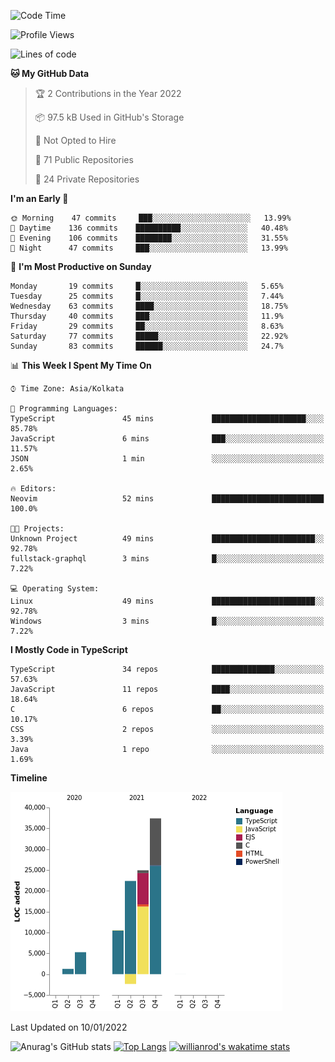 <!--START_SECTION:waka-->
![Code Time](http://img.shields.io/badge/Code%20Time-104%20hrs%2017%20mins-blue)

![Profile Views](http://img.shields.io/badge/Profile%20Views-0-blue)

![Lines of code](https://img.shields.io/badge/From%20Hello%20World%20I%27ve%20Written-99%20Thousand%20lines%20of%20code-blue)

**🐱 My GitHub Data** 

> 🏆 2 Contributions in the Year 2022
 > 
> 📦 97.5 kB Used in GitHub's Storage 
 > 
> 🚫 Not Opted to Hire
 > 
> 📜 71 Public Repositories 
 > 
> 🔑 24 Private Repositories  
 > 
**I'm an Early 🐤** 

```text
🌞 Morning    47 commits     ███░░░░░░░░░░░░░░░░░░░░░░   13.99% 
🌆 Daytime    136 commits    ██████████░░░░░░░░░░░░░░░   40.48% 
🌃 Evening    106 commits    ████████░░░░░░░░░░░░░░░░░   31.55% 
🌙 Night      47 commits     ███░░░░░░░░░░░░░░░░░░░░░░   13.99%

```
📅 **I'm Most Productive on Sunday** 

```text
Monday       19 commits     █░░░░░░░░░░░░░░░░░░░░░░░░   5.65% 
Tuesday      25 commits     █░░░░░░░░░░░░░░░░░░░░░░░░   7.44% 
Wednesday    63 commits     ████░░░░░░░░░░░░░░░░░░░░░   18.75% 
Thursday     40 commits     ███░░░░░░░░░░░░░░░░░░░░░░   11.9% 
Friday       29 commits     ██░░░░░░░░░░░░░░░░░░░░░░░   8.63% 
Saturday     77 commits     █████░░░░░░░░░░░░░░░░░░░░   22.92% 
Sunday       83 commits     ██████░░░░░░░░░░░░░░░░░░░   24.7%

```


📊 **This Week I Spent My Time On** 

```text
⌚︎ Time Zone: Asia/Kolkata

💬 Programming Languages: 
TypeScript               45 mins             █████████████████████░░░░   85.78% 
JavaScript               6 mins              ███░░░░░░░░░░░░░░░░░░░░░░   11.57% 
JSON                     1 min               ░░░░░░░░░░░░░░░░░░░░░░░░░   2.65%

🔥 Editors: 
Neovim                   52 mins             █████████████████████████   100.0%

🐱‍💻 Projects: 
Unknown Project          49 mins             ███████████████████████░░   92.78% 
fullstack-graphql        3 mins              █░░░░░░░░░░░░░░░░░░░░░░░░   7.22%

💻 Operating System: 
Linux                    49 mins             ███████████████████████░░   92.78% 
Windows                  3 mins              █░░░░░░░░░░░░░░░░░░░░░░░░   7.22%

```

**I Mostly Code in TypeScript** 

```text
TypeScript               34 repos            ██████████████░░░░░░░░░░░   57.63% 
JavaScript               11 repos            ████░░░░░░░░░░░░░░░░░░░░░   18.64% 
C                        6 repos             ██░░░░░░░░░░░░░░░░░░░░░░░   10.17% 
CSS                      2 repos             ░░░░░░░░░░░░░░░░░░░░░░░░░   3.39% 
Java                     1 repo              ░░░░░░░░░░░░░░░░░░░░░░░░░   1.69%

```


**Timeline**

![Chart not found](https://raw.githubusercontent.com/wise-introvert/wise-introvert/master/charts/bar_graph.png) 


 Last Updated on 10/01/2022
<!--END_SECTION:waka-->

![Anurag's GitHub stats](https://github-readme-stats.vercel.app/api?username=wise-introvert&count_private=true&show_icons=true)
[![Top Langs](https://github-readme-stats.vercel.app/api/top-langs/?username=wise-introvert&langs_count=10)](https://github.com/anuraghazra/github-readme-stats)
[![willianrod's wakatime stats](https://github-readme-stats.vercel.app/api/wakatime?username=wiseintrovert)](https://github.com/anuraghazra/github-readme-stats)
